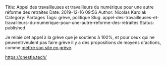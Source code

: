Title: Appel des travailleuses et travailleurs du numérique pour une autre réforme des retraites
Date: 2019-12-16 09:56
Author: Nicolas Karolak
Category: Partages
Tags: grève, politique
Slug: appel-des-travailleuses-et-travailleurs-du-numerique-pour-une-autre-reforme-des-retraites
Status: published

Je relaie cet appel à la grève que je soutiens à 100%, et pour ceux qui ne peuvent/veulent pas faire grève il y a des propositions de moyens d'actions, comme [mettre son site en grève](https://github.com/thibault/strike-js).

<https://onestla.tech/>
